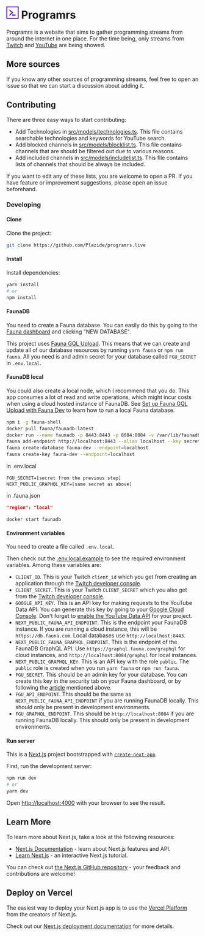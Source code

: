 # ![logo](https://raw.githubusercontent.com/Plazide/programrs.live/main/public/logo-32.png) Programrs

Programrs is a website that aims to gather programming streams from around the internet in one place. For the time being, only streams from [Twitch](https://twitch.tv) and [YouTube](https://youtube.com) are being showed.

## More sources

If you know any other sources of programming streams, feel free to open an issue so that we can start a discussion about adding it.

## Contributing

There are three easy ways to start contributing:
- Add Technologies in [src/models/technologies.ts](src/models/technologies.ts). This file contains searchable technologies and keywords for YouTube search.
- Add blocked channels in [src/models/blocklist.ts](src/models/blocklist.ts). This file contains channels that are should be filtered out due to various reasons.
- Add included channels in [src/models/includelist.ts](src/models/includelist.ts). This file contains lists of channels that should be always be included.

If you want to edit any of these lists, you are welcome to open a PR. If you have feature or improvement suggestions, please open an issue beforehand. 

### Developing


#### Clone
Clone the project:
```bash
git clone https://github.com/Plazide/programrs.live
```

#### Install
Install dependencies:
```bash
yarn install
# or
npm install
```

#### FaunaDB
You need to create a Fauna database. You can easily do this by going to the [Fauna dashboard](https://dashboard.fauna.com/) and clicking "NEW DATABASE".

This project uses [Fauna GQL Upload](https://github.com/Plazide/fauna-gql-upload). This means that we can create and update all of our database resources by running `yarn fauna` or `npm run fauna`. All you need is and admin secret for your database called `FGU_SECRET` in `.env.local`.

#### FaunaDB local

You could also create a local node, which I recommend that you do. This app consumes a lot of read and write operations, which might incur costs when using a cloud hosted instance of FaunaDB. See [Set up Fauna GQL Upload with Fauna Dev](https://blog.chjweb.se/set-up-fauna-gql-upload-with-fauna-dev) to learn how to run a local Fauna database.
```bash
npm i -g fauna-shell
docker pull fauna/faunadb:latest
docker run --name faunadb -p 8443:8443 -p 8084:8084 -v /var/lib/faunadb fauna/faunadb
fauna add-endpoint http://localhost:8443 --alias localhost --key secret
fauna create-database fauna-dev --endpoint=localhost
fauna create-key fauna-dev --endpoint=localhost
```
in .env.local
```shell
FGU_SECRET=[secret from the previous step]
NEXT_PUBLIC_GRAPHQL_KEY=[same secret as above]
```

in .fauna.json
```json
"region": "local"
```

```shell
docker start faunadb
```


#### Environment variables
You need to create a file called `.env.local`.

Then check out the [.env.local.example](.env.local.example) to see the required environment variables. Among these variables are:
- `CLIENT_ID`. This is your Twitch `client_id` which you get from creating an application through the [Twitch developer console](https://dev.twitch.tv/console).
- `CLIENT_SECRET`. This is your Twitch `CLIENT_SECRET` which you also get from the [Twitch developer console](https://dev.twitch.tv/console).
- `GOOGLE_API_KEY`. This is an API key for making requests to the YouTube Data API. You can generate this key by going to your [Google Cloud Console](https://console.cloud.google.com/apis/credentials). Don't forget to [enable the YouTube Data API](https://console.cloud.google.com/apis/library/youtube.googleapis.com) for your project.
- `NEXT_PUBLIC_FAUNA_API_ENDPOINT`. This is the endpoint your FaunaDB instance. If you are running a cloud instance, this will be `https://db.fauna.com`. Local databases use `http://localhost:8443`.
- `NEXT_PUBLIC_FAUNA_GRAPHQL_ENDPOINT`. This is the endpoint of the FaunaDB GraphQL API. Use `https://graphql.fauna.com/graphql` for cloud instances, and `http://localhost:8084/graphql` for local instances.
- `NEXT_PUBLIC_GRAPHQL_KEY`. This is an API key with the role `public`. The `public` role is created when you run `yarn fauna` or `npm run fauna`.
- `FGU_SECRET`. This should be an admin key for your database. You can create this key in the security tab on your Fauna dashboard, or by following the [article](https://blog.chjweb.se/set-up-fauna-gql-upload-with-fauna-dev) mentioned above.
- `FGU_API_ENDPOINT`. This should be the same as `NEXT_PUBLIC_FAUNA_API_ENDPOINT` if you are running FaunaDB locally. This should only be present in development environments.
- `FGU_GRAPHQL_ENDPOINT`. This should be `http://localhost:8084` if you are running FaunaDB locally. This should only be present in development environments.

#### Run server

This is a [Next.js](https://nextjs.org/) project bootstrapped with [`create-next-app`](https://github.com/vercel/next.js/tree/canary/packages/create-next-app).

First, run the development server:

```bash
npm run dev
# or
yarn dev
```

Open [http://localhost:4000](http://localhost:4000) with your browser to see the result.

## Learn More

To learn more about Next.js, take a look at the following resources:

- [Next.js Documentation](https://nextjs.org/docs) - learn about Next.js features and API.
- [Learn Next.js](https://nextjs.org/learn) - an interactive Next.js tutorial.

You can check out [the Next.js GitHub repository](https://github.com/vercel/next.js/) - your feedback and contributions are welcome!

## Deploy on Vercel

The easiest way to deploy your Next.js app is to use the [Vercel Platform](https://vercel.com/import?utm_medium=default-template&filter=next.js&utm_source=create-next-app&utm_campaign=create-next-app-readme) from the creators of Next.js.

Check out our [Next.js deployment documentation](https://nextjs.org/docs/deployment) for more details.
